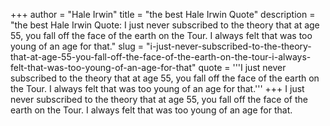 +++
author = "Hale Irwin"
title = "the best Hale Irwin Quote"
description = "the best Hale Irwin Quote: I just never subscribed to the theory that at age 55, you fall off the face of the earth on the Tour. I always felt that was too young of an age for that."
slug = "i-just-never-subscribed-to-the-theory-that-at-age-55-you-fall-off-the-face-of-the-earth-on-the-tour-i-always-felt-that-was-too-young-of-an-age-for-that"
quote = '''I just never subscribed to the theory that at age 55, you fall off the face of the earth on the Tour. I always felt that was too young of an age for that.'''
+++
I just never subscribed to the theory that at age 55, you fall off the face of the earth on the Tour. I always felt that was too young of an age for that.
